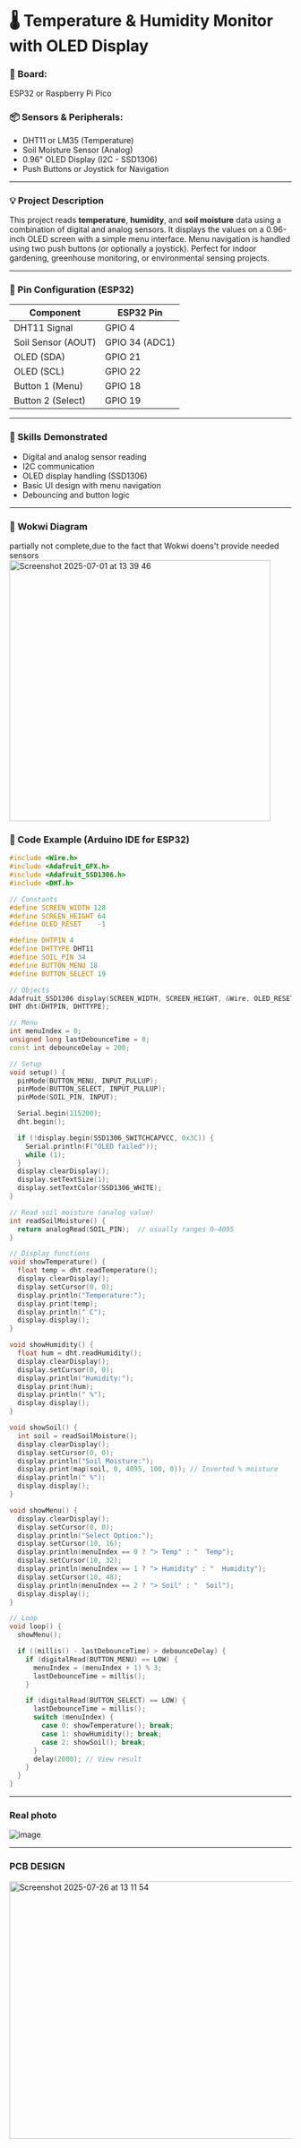 # 🌡️ Temperature & Humidity Monitor with OLED Display

### 🧰 Board:

ESP32 or Raspberry Pi Pico

### 📦 Sensors & Peripherals:

* DHT11 or LM35 (Temperature)
* Soil Moisture Sensor (Analog)
* 0.96" OLED Display (I2C - SSD1306)
* Push Buttons or Joystick for Navigation

---

### 💡 Project Description

This project reads **temperature**, **humidity**, and **soil moisture** data using a combination of digital and analog sensors. It displays the values on a 0.96-inch OLED screen with a simple menu interface. Menu navigation is handled using two push buttons (or optionally a joystick). Perfect for indoor gardening, greenhouse monitoring, or environmental sensing projects.



---

### 🔌 Pin Configuration (ESP32)

| Component          | ESP32 Pin      |
| ------------------ | -------------- |
| DHT11 Signal       | GPIO 4         |
| Soil Sensor (AOUT) | GPIO 34 (ADC1) |
| OLED (SDA)         | GPIO 21        |
| OLED (SCL)         | GPIO 22        |
| Button 1 (Menu)    | GPIO 18        |
| Button 2 (Select)  | GPIO 19        |

---

### 🧠 Skills Demonstrated

* Digital and analog sensor reading
* I2C communication
* OLED display handling (SSD1306)
* Basic UI design with menu navigation
* Debouncing and button logic

---

### 🧠  Wokwi Diagram

partially not complete,due to the fact that Wokwi doens't provide needed sensors 
<img width="466" alt="Screenshot 2025-07-01 at 13 39 46" src="https://github.com/user-attachments/assets/50ebab61-69fd-4474-827c-b63cddc0e0b8" />


### 🧾 Code Example (Arduino IDE for ESP32)

```cpp
#include <Wire.h>
#include <Adafruit_GFX.h>
#include <Adafruit_SSD1306.h>
#include <DHT.h>

// Constants
#define SCREEN_WIDTH 128
#define SCREEN_HEIGHT 64
#define OLED_RESET    -1

#define DHTPIN 4
#define DHTTYPE DHT11
#define SOIL_PIN 34
#define BUTTON_MENU 18
#define BUTTON_SELECT 19

// Objects
Adafruit_SSD1306 display(SCREEN_WIDTH, SCREEN_HEIGHT, &Wire, OLED_RESET);
DHT dht(DHTPIN, DHTTYPE);

// Menu
int menuIndex = 0;
unsigned long lastDebounceTime = 0;
const int debounceDelay = 200;

// Setup
void setup() {
  pinMode(BUTTON_MENU, INPUT_PULLUP);
  pinMode(BUTTON_SELECT, INPUT_PULLUP);
  pinMode(SOIL_PIN, INPUT);

  Serial.begin(115200);
  dht.begin();

  if (!display.begin(SSD1306_SWITCHCAPVCC, 0x3C)) {
    Serial.println(F("OLED failed"));
    while (1);
  }
  display.clearDisplay();
  display.setTextSize(1);
  display.setTextColor(SSD1306_WHITE);
}

// Read soil moisture (analog value)
int readSoilMoisture() {
  return analogRead(SOIL_PIN);  // usually ranges 0–4095
}

// Display functions
void showTemperature() {
  float temp = dht.readTemperature();
  display.clearDisplay();
  display.setCursor(0, 0);
  display.println("Temperature:");
  display.print(temp);
  display.println(" C");
  display.display();
}

void showHumidity() {
  float hum = dht.readHumidity();
  display.clearDisplay();
  display.setCursor(0, 0);
  display.println("Humidity:");
  display.print(hum);
  display.println(" %");
  display.display();
}

void showSoil() {
  int soil = readSoilMoisture();
  display.clearDisplay();
  display.setCursor(0, 0);
  display.println("Soil Moisture:");
  display.print(map(soil, 0, 4095, 100, 0)); // Inverted % moisture
  display.println(" %");
  display.display();
}

void showMenu() {
  display.clearDisplay();
  display.setCursor(0, 0);
  display.println("Select Option:");
  display.setCursor(10, 16);
  display.println(menuIndex == 0 ? "> Temp" : "  Temp");
  display.setCursor(10, 32);
  display.println(menuIndex == 1 ? "> Humidity" : "  Humidity");
  display.setCursor(10, 48);
  display.println(menuIndex == 2 ? "> Soil" : "  Soil");
  display.display();
}

// Loop
void loop() {
  showMenu();

  if ((millis() - lastDebounceTime) > debounceDelay) {
    if (digitalRead(BUTTON_MENU) == LOW) {
      menuIndex = (menuIndex + 1) % 3;
      lastDebounceTime = millis();
    }

    if (digitalRead(BUTTON_SELECT) == LOW) {
      lastDebounceTime = millis();
      switch (menuIndex) {
        case 0: showTemperature(); break;
        case 1: showHumidity(); break;
        case 2: showSoil(); break;
      }
      delay(2000); // View result
    }
  }
}
```

---

### Real photo
![image](https://github.com/user-attachments/assets/eb087115-3b2d-4744-84a4-7d6216c81c7d)

---

### PCB DESIGN

<img width="647" height="460" alt="Screenshot 2025-07-26 at 13 11 54" src="https://github.com/user-attachments/assets/a9694c1b-a072-4b36-a8ab-7aafa4d19d31" />

